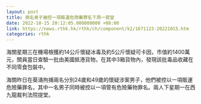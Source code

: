 ```yaml
---
layout: post
title: 兩名男子被控一項販運危險藥罪名下周一提堂
date: 2022-10-15 20:12:05.000000000 +08:00
link: https://news.rthk.hk/rthk/ch/component/k2/1671123-20221015.htm
categories: rthk
---
```


海關星期三在機場檢獲約14公斤懷疑冰毒及約5公斤懷疑可卡因，市值約1400萬元，關員當日查驗一批由美國抵港貨物，在其中3箱貨物內，發現該批毒品收藏在不同零食包裝中。

海關昨日在葵涌拘捕兩名分別24歲和49歲的懷疑涉案男子，他們被控以一項販運危險藥罪名，其中一名男子同時被控以一項管有危險藥物罪名。兩人下星期一在西九龍裁判法院提堂。
